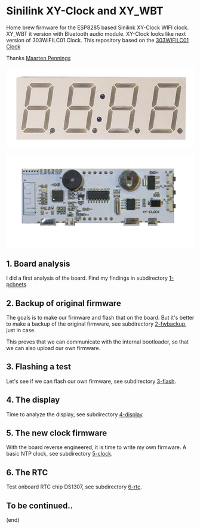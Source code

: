 # Sinilink XY-Clock and XY_WBT

Home brew firmware for the ESP8285 based Sinilink XY-Clock WIFI clock.
XY_WBT it version with Bluetooth audio module.
XY-Clock looks like next version of 303WIFILC01 Clock.
This repository based on the [303WIFILC01 Clock](https://github.com/maarten-pennings/303WIFILC01)

Thanks [Maarten Pennings](https://github.com/maarten-pennings)


![front](1-pcbnets/front.jpg)

![back](1-pcbnets/pcb.png)


## 1. Board analysis

I did a first analysis of the board.
Find my findings in subdirectory [1-pcbnets](1-pcbnets/readme.md).


## 2. Backup of original firmware

The goals is to make our firmware and flash that on the board.
But it's better to make a backup of the original firmware, see subdirectory [2-fwbackup](2-fwbackup/readme.md), just in case.

This proves that we can communicate with the internal bootloader, so that we can also upload our own firmware.


## 3. Flashing a test

Let's see if we can flash our own firmware, see subdirectory [3-flash](3-flash/readme.md).


## 4. The display

Time to analyze the display, see subdirectory [4-display](4-display/readme.md).


## 5. The new clock firmware

With the board reverse engineered, it is time to write my own firmware.
A basic NTP clock, see subdirectory [5-clock](5-clock/readme.md).

## 6. The RTC

Test onboard RTC chip DS1307, see subdirectory [6-rtc](6-rtc/readme.md).


## To be continued..

(end)
